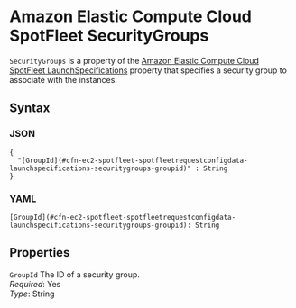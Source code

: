 # Amazon Elastic Compute Cloud SpotFleet SecurityGroups<a name="aws-properties-ec2-spotfleet-spotfleetrequestconfigdata-launchspecifications-securitygroups"></a>

`SecurityGroups` is a property of the [Amazon Elastic Compute Cloud SpotFleet LaunchSpecifications](aws-properties-ec2-spotfleet-spotfleetrequestconfigdata-launchspecifications.md) property that specifies a security group to associate with the instances\.

## Syntax<a name="w4ab1c21c10d102d118c74b5"></a>

### JSON<a name="aws-properties-ec2-spotfleet-spotfleetrequestconfigdata-launchspecifications-securitygroups-syntax.json"></a>

```
{
  "[GroupId](#cfn-ec2-spotfleet-spotfleetrequestconfigdata-launchspecifications-securitygroups-groupid)" : String
}
```

### YAML<a name="aws-properties-ec2-spotfleet-spotfleetrequestconfigdata-launchspecifications-securitygroups-syntax.yaml"></a>

```
[GroupId](#cfn-ec2-spotfleet-spotfleetrequestconfigdata-launchspecifications-securitygroups-groupid): String
```

## Properties<a name="w4ab1c21c10d102d118c74b7"></a>

`GroupId`  <a name="cfn-ec2-spotfleet-spotfleetrequestconfigdata-launchspecifications-securitygroups-groupid"></a>
The ID of a security group\.  
*Required*: Yes  
*Type*: String